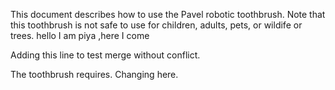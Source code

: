 This document describes how  to use the Pavel robotic toothbrush. 
Note that this toothbrush is not safe to use for children, adults, pets, or wildife or trees.
hello I am piya ,here I come

Adding this line to test merge without conflict.

The toothbrush requires. Changing here.


